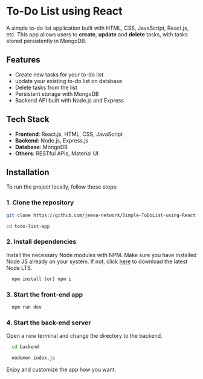 # To-Do List using React

A simple to-do list application built with HTML, CSS, JavaScript, React.js, etc. This app allows users to **create**, **update** and **delete** tasks, with tasks stored persistently in MongoDB.

## Features

- Create new tasks for your to-do list
- update your existing to-do list on database
- Delete tasks from the list
- Persistent storage with MongoDB
- Backend API built with Node.js and Express

## Tech Stack

- **Frontend**: React.js, HTML, CSS, JavaScript
- **Backend**: Node.js, Express.js
- **Database**: MongoDB
- **Others**:  RESTful APIs, Material UI

## Installation

To run the project locally, follow these steps:

### 1. Clone the repository

```bash
git clone https://github.com/jeeva-network/Simple-ToDoList-using-React.git

cd todo-list-app
```

### 2. Install dependencies

Install the necessary Node modules with NPM. Make sure you have installed Node JS already on your system. If not, click [here](https://nodejs.org/en/download) to download the latest Node LTS.

```bash
  npm install (or) npm i
```

### 3. Start the front-end app

```bash
  npm run dev
```

### 4. Start the back-end server

Open a new terminal and change the directory to the backend.

```bash
  cd backend

  nodemon index.js
```
Enjoy and customize the app how you want.
    
